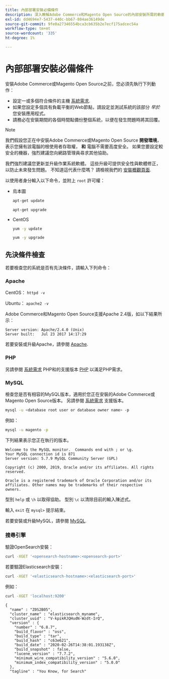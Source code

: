 ```yaml
---
title: 內部部署安裝必備條件
description: 深入瞭解Adobe Commerce和Magento Open Source的內部安裝所需的軟體相依性。
exl-id: dd4694e7-5437-440c-bb67-804ae36149de
source-git-commit: 9fe0a27346554bca3cb635b2e7ecf175adcec54a
workflow-type: tm+mt
source-wordcount: '335'
ht-degree: 1%

---
```


# 內部部署安裝必備條件

安裝Adobe Commerce或Magento Open Source之前，您必須先執行下列動作：

* 設定一或多個符合條件的主機 [系統需求](../system-requirements.md).
* 如果您設定多個具有負載平衡的Web節點，請設定並測試系統的該部分 _早於_ 您安裝應用程式。
* 請務必在安裝期間的各個時間點備份整個系統，以便在發生問題時將其回覆。

>[!NOTE]
>
>我們假設您正在中安裝Adobe Commerce或Magento Open Source **開發環境**，表示您擁有該電腦的根使用者存取權， **和** 電腦不需要高度安全。 如果您要設定較安全的機器，強烈建議您向網路管理員尋求其他協助。

我們強烈建議您更新並升級作業系統軟體。 這些升級可提供安全性與軟體修正，以防止未來發生問題。 不知道這代表什麼嗎？ 請檢視我們的 [安裝概觀頁面](../overview.md).

以使用者身分輸入以下命令，並附上 `root` 許可權：

* 烏本圖

  ```bash
  apt-get update
  ```

  ```bash
  apt-get upgrade
  ```

* CentOS

  ```bash
  yum -y update
  ```

  ```bash
  yum -y upgrade
  ```

## 先決條件檢查

若要檢查您的系統是否有先決條件，請輸入下列命令：

### Apache

CentOS： `httpd -v`

Ubuntu： `apache2 -v`

Adobe Commerce和Magento Open Source支援Apache 2.4版，如以下結果所示：

```terminal
Server version: Apache/2.4.0 (Unix)
Server built:   Jul 23 2017 14:17:29
```

若要安裝或升級Apache，請參閱 [Apache](web-server/apache.md).

### PHP

另請參閱 [系統需求](../system-requirements.md) PHP和的支援版本 [PHP](../system-requirements.md#php-settings) 以滿足PHP需求。

### MySQL

檢查您是否有相容的MySQL版本，適用於您正在安裝的Adobe Commerce或Magento Open Source版本。 另請參閱 [系統需求](../system-requirements.md) 支援版本。

```bash
mysql -u <database root user or database owner name> -p
```

例如：

```bash
mysql -u magento -p
```

下列結果表示您正在執行的版本。

```terminal
Welcome to the MySQL monitor.  Commands end with ; or \g.
Your MySQL connection id is 871
Server version: 5.7.9 MySQL Community Server (GPL)

Copyright (c) 2000, 2019, Oracle and/or its affiliates. All rights reserved.

Oracle is a registered trademark of Oracle Corporation and/or its
affiliates. Other names may be trademarks of their respective
owners.
```

型別 `help` 或 `\h` 以取得協助。 型別 `\c` 以清除目前的輸入陳述式。

輸入 `exit` 在 `mysql>` 提示結束。

若要安裝或升級MySQL，請參閱 [MySQL](database/mysql.md).

### 搜尋引擎

驗證OpenSearch安裝：

```bash
curl -XGET '<opensearch-hostname>:<opensearch-port>'
```

若要驗證Elasticsearch安裝：

```bash
curl -XGET '<elasticsearch-hostname>:<elasticsearch-port>'
```

例如：

```bash
curl -XGET 'localhost:9200'
```

```terminal
{
  "name" : "Z0S2B05",
  "cluster_name" : "elasticsearch_myname",
  "cluster_uuid" : "V-kpikRJQHudN-Wzdt-IrQ",
  "version" : {
    "number" : "6.8.7",
    "build_flavor" : "oss",
    "build_type" : "tar",
    "build_hash" : "c63e621",
    "build_date" : "2020-02-26T14:38:01.193138Z",
    "build_snapshot" : false,
    "lucene_version" : "7.7.2",
    "minimum_wire_compatibility_version" : "5.6.0",
    "minimum_index_compatibility_version" : "5.0.0"
  },
  "tagline" : "You Know, for Search"
```
